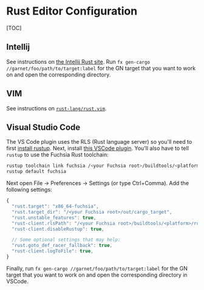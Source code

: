 # Rust Editor Configuration

[TOC]

## Intellij

See instructions on [the Intellij Rust site](https://intellij-rust.github.io/).
Run `fx gen-cargo //garnet/foo/path/to/target:label` for the GN target that you want to work on and
open the corresponding directory.

## VIM

See instructions on [`rust-lang/rust.vim`](https://github.com/rust-lang/rust.vim).

## Visual Studio Code

The VS Code plugin uses the RLS (Rust language server) so you'll need to first
[install rustup](https://rustup.rs/). Next, install [this VSCode plugin].
You'll also have to tell `rustup` to use the Fuchsia Rust toolchain:
```sh
rustup toolchain link fuchsia /<your Fuchsia root>/buildtools/<platform>/rust
rustup default fuchsia
```

Next open File -> Preferences -> Settings (or type Ctrl+Comma). Add the following settings:
```javascript
{
  "rust.target": "x86_64-fuchsia",
  "rust.target_dir": "/<your Fuchsia root>/out/cargo_target",
  "rust.unstable_features": true,
  "rust-client.rlsPath": "/<your Fuchsia root>/buildtools/<platform>/rust/bin/rls",
  "rust-client.disableRustup": true,

  // Some optional settings that may help:
  "rust.goto_def_racer_fallback": true,
  "rust-client.logToFile": true,
}
```

Finally, run `fx gen-cargo //garnet/foo/path/to/target:label` for the GN target
that you want to work on and open the corresponding directory in VSCode.

[this VSCode plugin]: https://marketplace.visualstudio.com/items?itemName=rust-lang.rust
